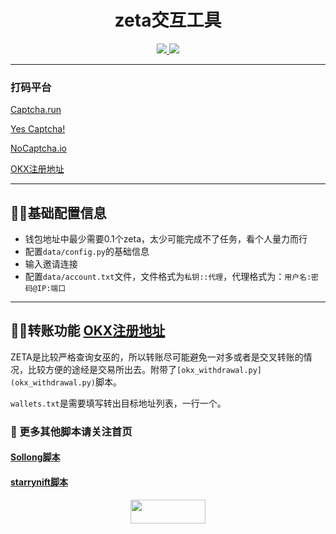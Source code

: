 <h1 align="center"> zeta交互工具 </h1>
<p align="center">
  <a href="#"><img src="https://img.shields.io/badge/Python-3.11-fadf6f"> </a>
  <a href="https://twitter.com/Crypto0xM"> <img src="https://img.shields.io/twitter/url?url=https%3A%2F%2Ftwitter.com%2FCrypto0xM">
  </a>
</p>

---

### 打码平台
[Captcha.run](https://captcha.run/sso?inviter=766e7788-4ff4-47b6-b991-93ac43dbbfae)

[Yes Captcha!](https://yescaptcha.com/i/Sy4ti1)

[NoCaptcha.io](https://www.nocaptcha.io/register?c=W9SAq9)

[OKX注册地址](https://www.ouxyi.style/join/TOTHEMOON25)

---
## 👨‍💻‍基础配置信息
- 钱包地址中最少需要0.1个zeta，太少可能完成不了任务，看个人量力而行
- 配置`data/config.py`的基础信息
- 输入邀请连接
- 配置`data/account.txt`文件，文件格式为`私钥::代理`，代理格式为：`用户名:密码@IP:端口`

---
## 👨‍💻‍转账功能 [OKX注册地址](https://www.ouxyi.style/join/TOTHEMOON25)
ZETA是比较严格查询女巫的，所以转账尽可能避免一对多或者是交叉转账的情况，比较方便的途经是交易所出去。附带了`[okx_withdrawal.py](okx_withdrawal.py)`脚本。

`wallets.txt`是需要填写转出目标地址列表，一行一个。



### 🐹 更多其他脚本请关注首页
#### [Sollong脚本](https://github.com/MrHat365/sollong_daily_task.git)
#### [starrynift脚本](https://github.com/MrHat365/starrynift.git)

<p align="center">
  <a href="https://twitter.com/Crypto0xM"> <img width="120" height="38" src="https://img.shields.io/twitter/url?url=https%3A%2F%2Ftwitter.com%2FCrypto0xM"/>
  </a>
</p>
